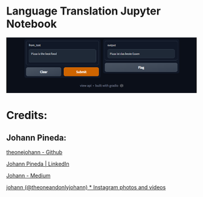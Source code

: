 # Language Translation Jupyter Notebook

![Screenshot (1).png](Language%20Translation%20Jupyter%20Notebook%20dd7fd03b449846bf87958b2cb1f2e398/Screenshot_(1).png)

# Credits:

## Johann Pineda:

[theonejohann - Github](https://github.com/theonejohann)

[Johann Pineda | LinkedIn](https://www.linkedin.com/in/johann-pineda-97992a235/)

[Johann - Medium](https://medium.com/@theoneonlyjohann)

[johann (@theoneandonlyjohann) * Instagram photos and videos](https://www.instagram.com/theoneandonlyjohann/)
